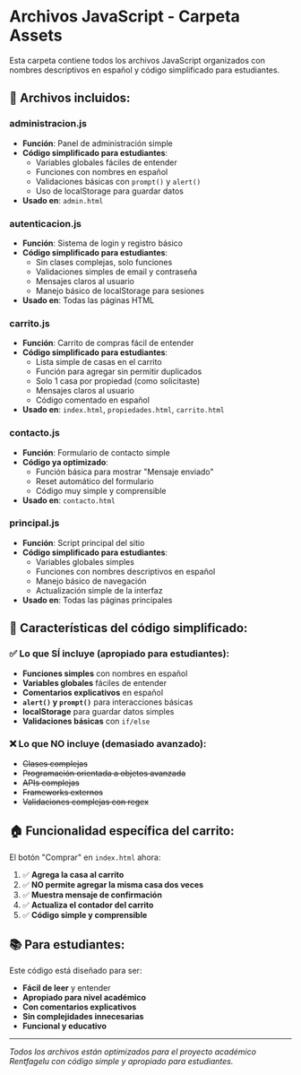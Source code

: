 # Archivos JavaScript - Carpeta Assets

Esta carpeta contiene todos los archivos JavaScript organizados con nombres descriptivos en español y código simplificado para estudiantes.

## 📁 Archivos incluidos:

### **administracion.js**
- **Función**: Panel de administración simple
- **Código simplificado para estudiantes**:
  - Variables globales fáciles de entender
  - Funciones con nombres en español
  - Validaciones básicas con `prompt()` y `alert()`
  - Uso de localStorage para guardar datos
- **Usado en**: `admin.html`

### **autenticacion.js**
- **Función**: Sistema de login y registro básico
- **Código simplificado para estudiantes**:
  - Sin clases complejas, solo funciones
  - Validaciones simples de email y contraseña
  - Mensajes claros al usuario
  - Manejo básico de localStorage para sesiones
- **Usado en**: Todas las páginas HTML

### **carrito.js**
- **Función**: Carrito de compras fácil de entender
- **Código simplificado para estudiantes**:
  - Lista simple de casas en el carrito
  - Función para agregar sin permitir duplicados
  - Solo 1 casa por propiedad (como solicitaste)
  - Mensajes claros al usuario
  - Código comentado en español
- **Usado en**: `index.html`, `propiedades.html`, `carrito.html`

### **contacto.js**
- **Función**: Formulario de contacto simple
- **Código ya optimizado**:
  - Función básica para mostrar "Mensaje enviado"
  - Reset automático del formulario
  - Código muy simple y comprensible
- **Usado en**: `contacto.html`

### **principal.js**
- **Función**: Script principal del sitio
- **Código simplificado para estudiantes**:
  - Variables globales simples
  - Funciones con nombres descriptivos en español
  - Manejo básico de navegación
  - Actualización simple de la interfaz
- **Usado en**: Todas las páginas principales

## 🎯 Características del código simplificado:

### ✅ **Lo que SÍ incluye (apropiado para estudiantes):**
- **Funciones simples** con nombres en español
- **Variables globales** fáciles de entender
- **Comentarios explicativos** en español
- **`alert()` y `prompt()`** para interacciones básicas
- **localStorage** para guardar datos simples
- **Validaciones básicas** con `if/else`

### ❌ **Lo que NO incluye (demasiado avanzado):**
- ~~Clases complejas~~
- ~~Programación orientada a objetos avanzada~~
- ~~APIs complejas~~
- ~~Frameworks externos~~
- ~~Validaciones complejas con regex~~

## 🏠 **Funcionalidad específica del carrito:**

El botón "Comprar" en `index.html` ahora:
1. ✅ **Agrega la casa al carrito**
2. ✅ **NO permite agregar la misma casa dos veces**
3. ✅ **Muestra mensaje de confirmación**
4. ✅ **Actualiza el contador del carrito**
5. ✅ **Código simple y comprensible**

## 📚 **Para estudiantes:**

Este código está diseñado para ser:
- **Fácil de leer** y entender
- **Apropiado para nivel académico**
- **Con comentarios explicativos**
- **Sin complejidades innecesarias**
- **Funcional y educativo**

---

*Todos los archivos están optimizados para el proyecto académico Rentfagelu con código simple y apropiado para estudiantes.*